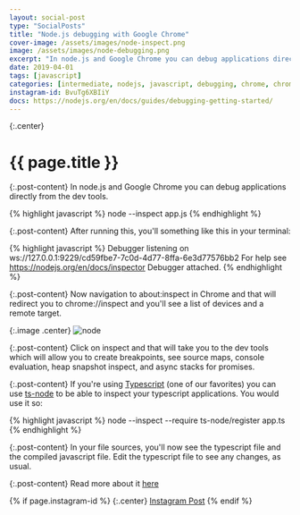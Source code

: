 ```yaml
---
layout: social-post
type: "SocialPosts"
title: "Node.js debugging with Google Chrome"
cover-image: /assets/images/node-inspect.png
image: /assets/images/node-debugging.png
excerpt: "In node.js and Google Chrome you can debug applications directly from the dev tools."
date: 2019-04-01
tags: [javascript]
categories: [intermediate, nodejs, javascript, debugging, chrome, chrome-dev-tools]
instagram-id: BvuTg6XBIiY
docs: https://nodejs.org/en/docs/guides/debugging-getting-started/
---
```

{:.center}
# {{ page.title }}

{:.post-content}
In node.js and Google Chrome you can debug applications directly from the dev tools.

{% highlight javascript %}
node --inspect app.js
{% endhighlight %}

{:.post-content}
After running this, you'll something like this in your terminal:

{% highlight javascript %}
Debugger listening on ws://127.0.0.1:9229/cd59fbe7-7c0d-4d77-8ffa-6e3d77576bb2
For help see https://nodejs.org/en/docs/inspector
Debugger attached.
{% endhighlight %}

{:.post-content}
Now navigation to about:inspect in Chrome and that will redirect you to chrome://inspect
and you'll see a list of devices and a remote target.

{:.image .center}
![node]({{page.image}})

{:.post-content}
Click on inspect and that will take you to the dev tools which will allow you
to create breakpoints, see source maps, console evaluation, heap snapshot inspect,
and async stacks for promises. 

{:.post-content}
If you're using <a href="https://www.typescriptlang.org/" target="_blank">Typescript</a>
(one of our favorites) you can use <a href="https://github.com/TypeStrong/ts-node" target="_blank">ts-node</a>
to be able to inspect your typescript applications. You would use it so:

{% highlight javascript %}
node --inspect --require ts-node/register app.ts
{% endhighlight %}

{:.post-content}
In your file sources, you'll now see the typescript file and the compiled javascript file.
Edit the typescript file to see any changes, as usual.

{:.post-content}
Read more about it <a href="{{page.docs}}" target="_blank">here</a>

{% if page.instagram-id %}
{:.center}
<a class="insta-link" href="https://www.instagram.com/p/{{page.instagram-id}}" target="_blank">Instagram Post</a>
{% endif %}
